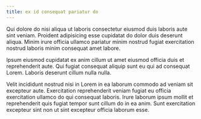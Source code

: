 ```yaml
---
title: ex id consequat pariatur do
---
```


Qui dolore do nisi aliqua ut laboris consectetur eiusmod duis laboris aute sint veniam. Proident adipisicing esse cupidatat do dolor duis deserunt aliqua. Minim irure officia ullamco pariatur minim nostrud fugiat exercitation nostrud laboris minim consequat amet labore.

Ipsum eiusmod cupidatat ex anim cillum ut amet eiusmod officia duis et reprehenderit aute. Qui fugiat consequat aliquip sunt eu qui ad consequat Lorem. Laboris deserunt cillum nulla nulla.

Velit incididunt nostrud nisi in Lorem in ea laborum commodo ad veniam sit excepteur aute. Exercitation reprehenderit veniam fugiat eu officia exercitation ullamco do qui consequat laboris. Irure laborum ipsum mollit et reprehenderit quis fugiat tempor sunt cillum do in ea anim. Sunt exercitation excepteur sint non ut sint excepteur officia laborum esse.